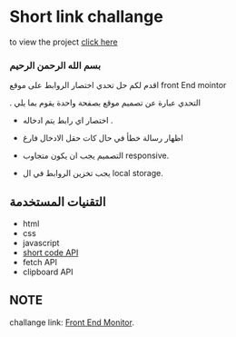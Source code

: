 # Short link challange   

to view the project  [click here](https://hade963.github.io/short-links/)

### بسم الله الرحمن الرحيم   

اقدم لكم حل تحدي اختصار الروابط على موقع front End mointor 

.  التحدي عبارة عن تصميم موقع بصفحة واحدة يقوم بما يلي 

- اختصار اي رابط يتم ادخاله .  

- اظهار رسالة خطأ في حال كات حقل الادخال فارغ

- التصميم يجب ان يكون متجاوب responsive.  

- يجب تخزين الروابط في ال local storage. 


## التقنيات المستخدمة 

 - html
 - css
 - javascript  
 - [short code API](https://shrtco.de/)
 - fetch API 
 - clipboard API 

## NOTE
challange link: [Front End Monitor](https://www.frontendmentor.io/challenges/url-shortening-api-landing-page-2ce3ob-G).

    

    

